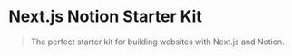 # Next.js Notion Starter Kit

> The perfect starter kit for building websites with Next.js and Notion.
